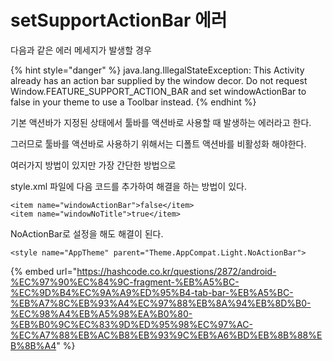# setSupportActionBar 에러

다음과 같은 에러 메세지가 발생할 경우 

{% hint style="danger" %}
java.lang.IllegalStateException: This Activity already has an action bar supplied by the window decor. Do not request Window.FEATURE\_SUPPORT\_ACTION\_BAR and set windowActionBar to false in your theme to use a Toolbar instead.
{% endhint %}

기본 액션바가 지정된 상태에서 툴바를 액션바로 사용할 때 발생하는 에러라고 한다. 

그러므로 툴바를 액션바로 사용하기 위해서는 디폴트 액션바를 비활성화 해야한다. 

여러가지 방법이 있지만 가장 간단한 방법으로 

style.xml 파일에 다음 코드를 추가하여 해결을 하는 방법이 있다. 

```text
<item name="windowActionBar">false</item>
<item name="windowNoTitle">true</item>
```

NoActionBar로 설정을 해도 해결이 된다. 

```text
<style name="AppTheme" parent="Theme.AppCompat.Light.NoActionBar">
```

{% embed url="https://hashcode.co.kr/questions/2872/android-%EC%97%90%EC%84%9C-fragment-%EB%A5%BC-%EC%9D%B4%EC%9A%A9%ED%95%B4-tab-bar-%EB%A5%BC-%EB%A7%8C%EB%93%A4%EC%97%88%EB%8A%94%EB%8D%B0-%EC%98%A4%EB%A5%98%EA%B0%80-%EB%B0%9C%EC%83%9D%ED%95%98%EC%97%AC-%EC%A7%88%EB%AC%B8%EB%93%9C%EB%A6%BD%EB%8B%88%EB%8B%A4" %}



